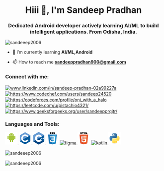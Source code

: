 <h1 align="center">Hiii 👋, I'm Sandeep Pradhan</h1>
<h3 align="center">Dedicated Android developer actively learning AI/ML to build intelligent applications. From Odisha, India.</h3>

<p align="left"> <img src="https://komarev.com/ghpvc/?username=sandeeep2006&label=Profile%20views&color=0e75b6&style=flat" alt="sandeeep2006" /> </p>

- 🌱 I’m currently learning **AI/ML,Android**

- 📫 How to reach me **sandeeppradhan900@gmail.com**

<h3 align="left">Connect with me:</h3>
<p align="left">
<a href="https://linkedin.com/in/www.linkedin.com/in/sandeep-pradhan-02a99227a" target="blank"><img align="center" src="https://raw.githubusercontent.com/rahuldkjain/github-profile-readme-generator/master/src/images/icons/Social/linked-in-alt.svg" alt="www.linkedin.com/in/sandeep-pradhan-02a99227a" height="30" width="40" /></a>
<a href="https://www.codechef.com/users/https://www.codechef.com/users/sandeep24520" target="blank"><img align="center" src="https://cdn.jsdelivr.net/npm/simple-icons@3.1.0/icons/codechef.svg" alt="https://www.codechef.com/users/sandeep24520" height="30" width="40" /></a>
<a href="https://codeforces.com/profile/https://codeforces.com/profile/oni_with_a_halo" target="blank"><img align="center" src="https://raw.githubusercontent.com/rahuldkjain/github-profile-readme-generator/master/src/images/icons/Social/codeforces.svg" alt="https://codeforces.com/profile/oni_with_a_halo" height="30" width="40" /></a>
<a href="https://www.leetcode.com/https://leetcode.com/u/pistachio4321/" target="blank"><img align="center" src="https://raw.githubusercontent.com/rahuldkjain/github-profile-readme-generator/master/src/images/icons/Social/leet-code.svg" alt="https://leetcode.com/u/pistachio4321/" height="30" width="40" /></a>
<a href="https://auth.geeksforgeeks.org/user/https://www.geeksforgeeks.org/user/sandeepprqjtr/" target="blank"><img align="center" src="https://raw.githubusercontent.com/rahuldkjain/github-profile-readme-generator/master/src/images/icons/Social/geeks-for-geeks.svg" alt="https://www.geeksforgeeks.org/user/sandeepprqjtr/" height="30" width="40" /></a>
</p>

<h3 align="left">Languages and Tools:</h3>
<p align="left"> <a href="https://developer.android.com" target="_blank" rel="noreferrer"> <img src="https://raw.githubusercontent.com/devicons/devicon/master/icons/android/android-original-wordmark.svg" alt="android" width="40" height="40"/> </a> <a href="https://www.cprogramming.com/" target="_blank" rel="noreferrer"> <img src="https://raw.githubusercontent.com/devicons/devicon/master/icons/c/c-original.svg" alt="c" width="40" height="40"/> </a> <a href="https://www.w3schools.com/cpp/" target="_blank" rel="noreferrer"> <img src="https://raw.githubusercontent.com/devicons/devicon/master/icons/cplusplus/cplusplus-original.svg" alt="cplusplus" width="40" height="40"/> </a> <a href="https://www.w3schools.com/css/" target="_blank" rel="noreferrer"> <img src="https://raw.githubusercontent.com/devicons/devicon/master/icons/css3/css3-original-wordmark.svg" alt="css3" width="40" height="40"/> </a> <a href="https://www.figma.com/" target="_blank" rel="noreferrer"> <img src="https://www.vectorlogo.zone/logos/figma/figma-icon.svg" alt="figma" width="40" height="40"/> </a> <a href="https://www.w3.org/html/" target="_blank" rel="noreferrer"> <img src="https://raw.githubusercontent.com/devicons/devicon/master/icons/html5/html5-original-wordmark.svg" alt="html5" width="40" height="40"/> </a> <a href="https://kotlinlang.org" target="_blank" rel="noreferrer"> <img src="https://www.vectorlogo.zone/logos/kotlinlang/kotlinlang-icon.svg" alt="kotlin" width="40" height="40"/> </a> <a href="https://www.python.org" target="_blank" rel="noreferrer"> <img src="https://raw.githubusercontent.com/devicons/devicon/master/icons/python/python-original.svg" alt="python" width="40" height="40"/> </a> </p>

<p><img align="center" src="https://github-readme-stats.vercel.app/api/top-langs?username=sandeeep2006&show_icons=true&locale=en&layout=compact" alt="sandeeep2006" /></p>

<p><img align="center" src="https://github-readme-streak-stats.herokuapp.com/?user=sandeeep2006&" alt="sandeeep2006" /></p>
